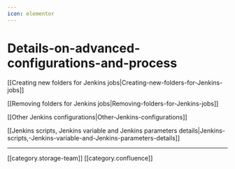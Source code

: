 ```yaml
---
icon: elementor
---
```


# Details-on-advanced-configurations-and-process

\[\[Creating new folders for Jenkins jobs|Creating-new-folders-for-Jenkins-jobs]]

\[\[Removing folders for Jenkins jobs|Removing-folders-for-Jenkins-jobs]]

\[\[Other Jenkins configurations|Other-Jenkins-configurations]]

\[\[Jenkins scripts, Jenkins variable and Jenkins parameters details|Jenkins-scripts,-Jenkins-variable-and-Jenkins-parameters-details]]

***

\[\[category.storage-team]] \[\[category.confluence]]

